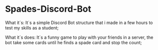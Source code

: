 # Spades-Discord-Bot

What it´s:
It´s a simple Discord Bot structure that i made in a few hours to test my skills as a student;

What it´s does:
It´s a funny game to play with your friends in a server, the bot take some cards until he finds a spade card and stop the count;

